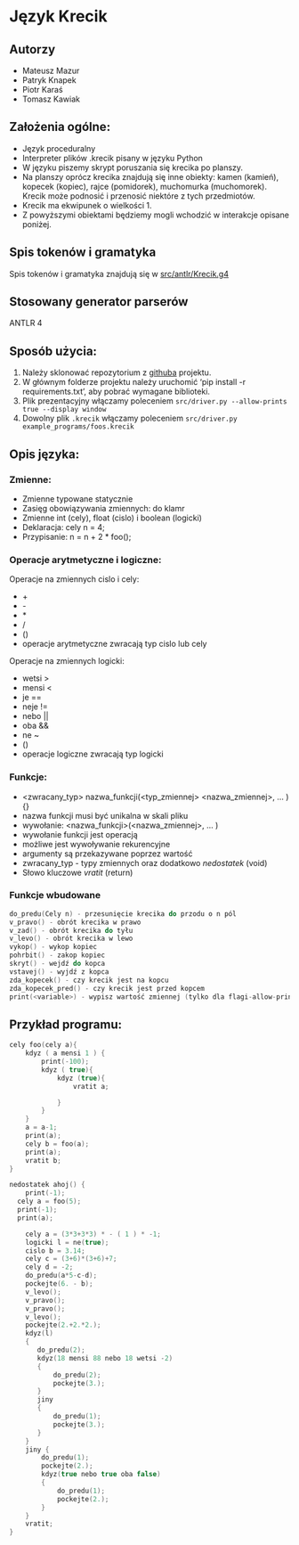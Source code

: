 # Język Krecik

## Autorzy

- Mateusz Mazur
- Patryk Knapek 
- Piotr Karaś
- Tomasz Kawiak

## Założenia ogólne:

- Język proceduralny
- Interpreter plików .krecik pisany w języku Python
- W języku piszemy skrypt poruszania się krecika po planszy.
- Na planszy oprócz krecika znajdują
się inne obiekty: kamen (kamień), kopecek (kopiec), rajce (pomidorek),
muchomurka (muchomorek). Krecik może podnosić i przenosić niektóre z
tych przedmiotów.
- Krecik ma ekwipunek o wielkości 1.
- Z powyższymi obiektami będziemy mogli wchodzić w interakcje opisane poniżej.

## Spis tokenów i gramatyka

Spis tokenów i gramatyka znajdują się w [src/antlr/Krecik.g4](https://github.com/mzsuetam/krecik/blob/master/src/antlr/Krecik.g4)

## Stosowany generator parserów

ANTLR 4

## Sposób użycia:

1. Należy sklonować repozytorium z [githuba](https://github.com/mzsuetam/krecik) projektu.
2. W głównym folderze projektu należy uruchomić ‘pip install -r requirements.txt’, aby pobrać wymagane biblioteki.
3. Plik prezentacyjny włączamy poleceniem `src/driver.py --allow-prints true --display window`
4. Dowolny plik `.krecik` włączamy poleceniem `src/driver.py example_programs/foos.krecik`

## Opis języka:

### Zmienne:

- Zmienne typowane statycznie
- Zasięg obowiązywania zmiennych: do klamr
- Zmienne int (cely), float (cislo) i boolean (logicki)
- Deklaracja: cely n = 4;
- Przypisanie: n = n + 2 * foo();

### Operacje arytmetyczne i logiczne:

Operacje na zmiennych cislo i cely:

- \+
- \-
- \*
- /
- ()
- operacje arytmetyczne zwracają typ cislo lub cely

Operacje na zmiennych logicki:

- wetsi >
- mensi <
- je ==
- neje !=
- nebo ||
- oba &&
- ne ~
- ()
- operacje logiczne zwracają typ logicki

### Funkcje:

- <zwracany_typ> nazwa_funkcji(<typ_zmiennej> <nazwa_zmiennej>, … ) {}
- nazwa funkcji musi być unikalna w skali pliku
- wywołanie: <nazwa_funkcji>(<nazwa_zmiennej>, … )
- wywołanie funkcji jest operacją
- możliwe jest wywoływanie rekurencyjne
- argumenty są przekazywane poprzez wartość
- zwracany_typ - typy zmiennych oraz dodatkowo *nedostatek* (void)
- Słowo kluczowe *vratit* (return)

### Funkcje wbudowane

```c
do_predu(Cely n) - przesunięcie krecika do przodu o n pól
v_pravo() - obrót krecika w prawo
v_zad() - obrót krecika do tyłu
v_levo() - obrót krecika w lewo
vykop() - wykop kopiec
pohrbit() - zakop kopiec
skryt() - wejdź do kopca
vstavej() - wyjdź z kopca
zda_kopecek() - czy krecik jest na kopcu
zda_kopecek_pred() - czy krecik jest przed kopcem
print(<variable>) - wypisz wartość zmiennej (tylko dla flagi-allow-prints true)
```

## Przykład programu:

```c
cely foo(cely a){
    kdyz ( a mensi 1 ) {
        print(-100);
        kdyz ( true){
            kdyz (true){
                vratit a;

            }
        }
    }
    a = a-1;
    print(a);
    cely b = foo(a);
    print(a);
    vratit b;
}

nedostatek ahoj() {
	print(-1);
  cely a = foo(5);
  print(-1);
  print(a);

	cely a = (3*3+3*3) * - ( 1 ) * -1;
    logicki l = ne(true);
	cislo b = 3.14;
	cely c = (3+6)*(3+6)+7;
    cely d = -2;
	do_predu(a*5-c-d);
	pockejte(6. - b);
	v_levo();
    v_pravo();
    v_pravo();
    v_levo();
	pockejte(2.+2.*2.);
    kdyz(l)
    {
       do_predu(2);
       kdyz(18 mensi 88 nebo 18 wetsi -2)
       {
           do_predu(2);
           pockejte(3.);
       }
       jiny
       {
           do_predu(1);
           pockejte(3.);
       }
    }
    jiny {
        do_predu(1);
        pockejte(2.);
        kdyz(true nebo true oba false)
        {
            do_predu(1);
            pockejte(2.);
        }
    }
    vratit;
}
```
